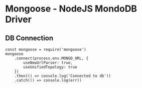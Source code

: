 # Mongoose - NodeJS MondoDB Driver

## DB Connection

```
const mongoose = require('mongoose')
mongoose
    .connect(process.env.MONGO_URL, {
        useNewUrlParser: true,
        useUnifiedTopology: true
    })
    .then(() => console.log('Connected to db'))
    .catch(() => console.log(err))
```

